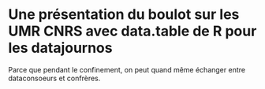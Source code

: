 # Une présentation du boulot sur les UMR CNRS avec data.table de R pour les datajournos

Parce que pendant le confinement, on peut quand même échanger entre dataconsoeurs et confrères.
